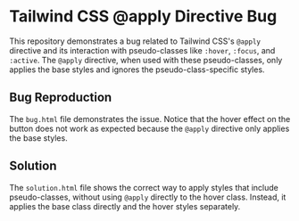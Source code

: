 # Tailwind CSS @apply Directive Bug

This repository demonstrates a bug related to Tailwind CSS's `@apply` directive and its interaction with pseudo-classes like `:hover`, `:focus`, and `:active`.  The `@apply` directive, when used with these pseudo-classes, only applies the base styles and ignores the pseudo-class-specific styles.

## Bug Reproduction

The `bug.html` file demonstrates the issue.  Notice that the hover effect on the button does not work as expected because the `@apply` directive only applies the base styles.

## Solution

The `solution.html` file shows the correct way to apply styles that include pseudo-classes, without using `@apply` directly to the hover class.  Instead, it applies the base class directly and the hover styles separately.